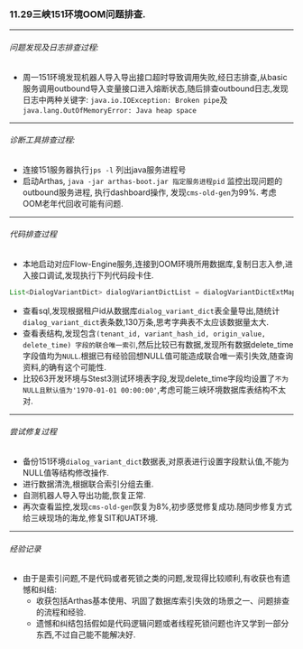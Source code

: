 ### 11.29三峡151环境OOM问题排查.

***
###### 问题发现及日志排查过程: 

- 周一151环境发现机器人导入导出接口超时导致调用失败,经日志排查,从basic服务调用outbound导入变量接口进入熔断状态,随后排查outbound日志,发现日志中两种关键字: `java.io.IOException: Broken pipe`及 `java.lang.OutOfMemoryError: Java heap space`
  
***

###### 诊断工具排查过程:
  - 连接151服务器执行`jps -l` 列出java服务进程号
  - 启动Arthas, `java -jar arthas-boot.jar 指定服务进程pid` 监控出现问题的outbound服务进程, 执行dashboard操作, 发现`cms-old-gen`为99%. 考虑OOM老年代回收可能有问题.

***

###### 代码排查过程
 - 本地启动对应Flow-Engine服务,连接到OOM环境所用数据库,复制日志入参,进入接口调试,发现执行下列代码段卡住.
```java
List<DialogVariantDict> dialogVariantDictList = dialogVariantDictExtMapper.exportByTenantId(tenantId);
```
 - 查看sql,发现根据租户id从数据库`dialog_variant_dict`表全量导出,随统计`dialog_variant_dict`表条数,130万条,思考字典表不太应该数据量太大.
 - 查看表结构,发现包含`(tenant_id, variant_hash_id, origin_value, delete_time) 字段的联合唯一索引`,然后比较已有数据,发现所有数据delete_time字段值均为`NULL`.根据已有经验回想NULL值可能造成联合唯一索引失效,随查询资料,的确有这个可能性.
 - 比较63开发环境与Stest3测试环境表字段,发现delete_time字段均设置了`不为NULL且默认值为'1970-01-01 00:00:00'`,考虑可能三峡环境数据库表结构不太对.

***

###### 尝试修复过程
- 备份151环境`dialog_variant_dict`数据表,对原表进行设置字段默认值,不能为NULL值等结构修改操作.
- 进行数据清洗,根据联合索引分组去重.
- 自测机器人导入导出功能,恢复正常.
- 再次查看监控,发现`cms-old-gen`恢复为8%,初步感觉修复成功.随同步修复方式给三峡现场的海龙,修复SIT和UAT环境.


***

###### 经验记录
- 由于是索引问题,不是代码或者死锁之类的问题,发现得比较顺利,有收获也有遗憾和纠结:
  - 收获包括Arthas基本使用、巩固了数据库索引失效的场景之一、问题排查的流程和经验.
  - 遗憾和纠结包括假如是代码逻辑问题或者线程死锁问题也许又学到一部分东西,不过自己能不能解决好.

